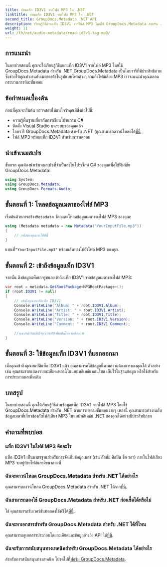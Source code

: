 ```yaml
---
title: อ่านแท็ก ID3V1 จากไฟล์ MP3 ใน .NET
linktitle: อ่านแท็ก ID3V1 จากไฟล์ MP3 ใน .NET
second_title: GroupDocs.Metadata .NET API
description: เรียนรู้วิธีอ่านแท็ก ID3V1 จากไฟล์ MP3 โดยใช้ GroupDocs.Metadata สำหรับ .NET บทช่วยสอนทีละขั้นตอนพร้อมตัวอย่างโค้ด
weight: 11
url: /th/net/audio-metadata/read-id3v1-tag-mp3/
---
```

## การแนะนำ
ในบทช่วยสอนนี้ คุณจะได้เรียนรู้วิธีแยกแท็ก ID3V1 จากไฟล์ MP3 โดยใช้ GroupDocs.Metadata สำหรับ .NET GroupDocs.Metadata เป็นไลบรารีที่มีประสิทธิภาพซึ่งช่วยให้คุณทำงานกับเมตาดาต้าในรูปแบบไฟล์ต่างๆ รวมถึงไฟล์เสียง MP3 เราจะแนะนำคุณตลอดกระบวนการทีละขั้นตอน
## ข้อกำหนดเบื้องต้น
ก่อนที่คุณจะเริ่มต้น ตรวจสอบให้แน่ใจว่าคุณมีสิ่งต่อไปนี้:
- ความรู้พื้นฐานเกี่ยวกับการเขียนโปรแกรม C#
- ติดตั้ง Visual Studio บนระบบของคุณแล้ว
-  ไลบรารี GroupDocs.Metadata สำหรับ .NET (คุณสามารถดาวน์โหลดได้[ที่นี่](https://releases.groupdocs.com/metadata/net/-)
- ไฟล์ MP3 พร้อมแท็ก ID3V1 สำหรับการทดสอบ

## นำเข้าเนมสเปซ
ขั้นแรก คุณต้องนำเข้าเนมสเปซที่จำเป็นลงในโปรเจ็กต์ C# ของคุณเพื่อใช้ฟังก์ชัน GroupDocs.Metadata:
```csharp
using System;
using GroupDocs.Metadata;
using GroupDocs.Formats.Audio;
```
## ขั้นตอนที่ 1: โหลดข้อมูลเมตาของไฟล์ MP3
 เริ่มต้นด้วยการสร้าง`Metadata` วัตถุและโหลดข้อมูลเมตาของไฟล์ MP3 ของคุณ:
```csharp
using (Metadata metadata = new Metadata("YourInputFile.mp3"))
{
    // รหัสของคุณจะไปที่นี่
}
```
 แทนที่`"YourInputFile.mp3"` พร้อมเส้นทางไปยังไฟล์ MP3 ของคุณ
## ขั้นตอนที่ 2: เข้าถึงข้อมูลแท็ก ID3V1
จากนั้น ดึงข้อมูลแพ็คเกจรูทและเข้าถึงแท็ก ID3V1 จากข้อมูลเมตาของไฟล์ MP3:
```csharp
var root = metadata.GetRootPackage<MP3RootPackage>();
if (root.ID3V1 != null)
{
    // เข้าถึงคุณสมบัติแท็ก ID3V1
    Console.WriteLine("Album: " + root.ID3V1.Album);
    Console.WriteLine("Artist: " + root.ID3V1.Artist);
    Console.WriteLine("Title: " + root.ID3V1.Title);
    Console.WriteLine("Version: " + root.ID3V1.Version);
    Console.WriteLine("Comment: " + root.ID3V1.Comment);
    
    //คุณสามารถเข้าถึงคุณสมบัติเพิ่มเติมได้ตามต้องการ
}
```
## ขั้นตอนที่ 3: ใช้ข้อมูลแท็ก ID3V1 ที่แยกออกมา
เมื่อคุณเข้าถึงคุณสมบัติแท็ก ID3V1 แล้ว คุณสามารถใช้ข้อมูลนี้ตามความต้องการของคุณได้ ตัวอย่างเช่น คุณสามารถแสดงรายละเอียดเหล่านี้ในแอปพลิเคชันคอนโซล เก็บไว้ในฐานข้อมูล หรือใช้สำหรับการประมวลผลเพิ่มเติม

## บทสรุป
ในบทช่วยสอนนี้ คุณได้เรียนรู้วิธีอ่านข้อมูลแท็ก ID3V1 จากไฟล์ MP3 โดยใช้ GroupDocs.Metadata สำหรับ .NET ด้วยการทำตามขั้นตอนง่ายๆ เหล่านี้ คุณสามารถทำงานกับข้อมูลเมตาที่เกี่ยวข้องกับไฟล์เสียง MP3 ในแอปพลิเคชัน .NET ของคุณได้อย่างมีประสิทธิภาพ

## คำถามที่พบบ่อย
### แท็ก ID3V1 ในไฟล์ MP3 คืออะไร
แท็ก ID3V1 เป็นมาตรฐานสำหรับการจัดเก็บข้อมูลเมตา (เช่น อัลบั้ม ศิลปิน ชื่อ ฯลฯ) ภายในไฟล์เสียง MP3 จะอยู่ท้ายไฟล์และมีขนาดคงที่
### ฉันจะดาวน์โหลด GroupDocs.Metadata สำหรับ .NET ได้อย่างไร
 คุณสามารถดาวน์โหลด GroupDocs.Metadata สำหรับ .NET ได้จาก[ที่นี่](https://releases.groupdocs.com/metadata/net/).
### ฉันสามารถลองใช้ GroupDocs.Metadata สำหรับ .NET ก่อนซื้อได้หรือไม่
 ใช่ คุณสามารถรับเวอร์ชันทดลองใช้ฟรีได้[ที่นี่](https://releases.groupdocs.com/).
### ฉันจะหาเอกสารสำหรับ GroupDocs.Metadata สำหรับ .NET ได้ที่ไหน
 คุณสามารถดูเอกสารประกอบโดยละเอียดและข้อมูลอ้างอิง API ได้[ที่นี่](https://tutorials.groupdocs.com/metadata/net/).
### ฉันจะรับการสนับสนุนทางเทคนิคสำหรับ GroupDocs.Metadata ได้อย่างไร
 สำหรับการสนับสนุนทางเทคนิค โปรดไปที่[ฟอรัม GroupDocs.Metadata](https://forum.groupdocs.com/c/metadata/14).